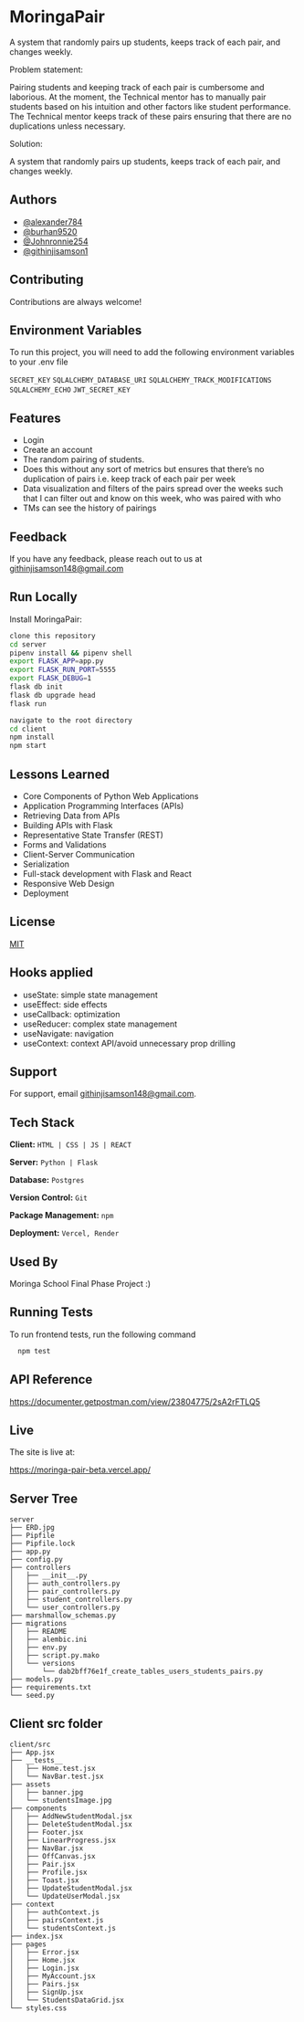 
# MoringaPair

<p>A system that randomly pairs up students, keeps track of each pair, and changes weekly.
</p>

Problem statement: 

Pairing students and keeping track of each pair is cumbersome and laborious. At the moment, the Technical mentor has to manually pair students based on his intuition and other factors like student performance. The Technical mentor keeps track of these pairs ensuring that there are no duplications unless necessary.

Solution: 

A system that randomly pairs up students, keeps track of each pair, and changes weekly.



## Authors

- [@alexander784](https://github.com/alexander784)
- [@burhan9520](https://github.com/burhan9520)
- [@Johnronnie254](https://github.com/Johnronnie254)
- [@githinjisamson1](https://www.github.com/githinjisamson1)


## Contributing

Contributions are always welcome!




## Environment Variables

To run this project, you will need to add the following environment variables to your .env file

`SECRET_KEY`
`SQLALCHEMY_DATABASE_URI`
`SQLALCHEMY_TRACK_MODIFICATIONS`
`SQLALCHEMY_ECHO`
`JWT_SECRET_KEY`
## Features

- Login
- Create an account
- The random pairing of students. 
- Does this without any sort of metrics but ensures that there’s no duplication of pairs i.e. keep track of each pair per week
- Data visualization and filters of the pairs spread over the weeks such that I can filter out and know on this week, who was paired with who
- TMs can see the history of pairings


## Feedback

If you have any feedback, please reach out to us at githinjisamson148@gmail.com


## Run Locally

Install MoringaPair:

```bash
clone this repository
cd server
pipenv install && pipenv shell
export FLASK_APP=app.py
export FLASK_RUN_PORT=5555
export FLASK_DEBUG=1
flask db init
flask db upgrade head
flask run

navigate to the root directory
cd client
npm install
npm start

```
    
## Lessons Learned

- Core Components of Python Web Applications
- Application Programming Interfaces (APIs)
- Retrieving Data from APIs
- Building APIs with Flask
- Representative State Transfer (REST)
- Forms and Validations
- Client-Server Communication
- Serialization
- Full-stack development with Flask and React
- Responsive Web Design
- Deployment


## License

[MIT](https://choosealicense.com/licenses/mit/)


## Hooks applied

- useState: simple state management
- useEffect: side effects
- useCallback: optimization
- useReducer: complex state management
- useNavigate: navigation
- useContext: context API/avoid unnecessary prop drilling

## Support

For support, email githinjisamson148@gmail.com.


## Tech Stack

**Client:** ```HTML | CSS | JS | REACT```

**Server:** ```Python | Flask```

**Database:** ```Postgres```

**Version Control:** ```Git```

**Package Management:** ```npm```

**Deployment:** ```Vercel, Render```


## Used By

Moringa School Final Phase Project :)

## Running Tests

To run frontend tests, run the following command

```bash
  npm test
```


## API Reference

https://documenter.getpostman.com/view/23804775/2sA2rFTLQ5


## Live
The site is live at:

https://moringa-pair-beta.vercel.app/


## Server Tree

```
server
├── ERD.jpg
├── Pipfile
├── Pipfile.lock
├── app.py
├── config.py
├── controllers
│   ├── __init__.py
│   ├── auth_controllers.py
│   ├── pair_controllers.py
│   ├── student_controllers.py
│   └── user_controllers.py
├── marshmallow_schemas.py
├── migrations
│   ├── README
│   ├── alembic.ini
│   ├── env.py
│   ├── script.py.mako
│   └── versions
│       └── dab2bff76e1f_create_tables_users_students_pairs.py
├── models.py
├── requirements.txt
└── seed.py
```


## Client src folder

```
client/src
├── App.jsx
├── __tests__
│   ├── Home.test.jsx
│   └── NavBar.test.jsx
├── assets
│   ├── banner.jpg
│   └── studentsImage.jpg
├── components
│   ├── AddNewStudentModal.jsx
│   ├── DeleteStudentModal.jsx
│   ├── Footer.jsx
│   ├── LinearProgress.jsx
│   ├── NavBar.jsx
│   ├── OffCanvas.jsx
│   ├── Pair.jsx
│   ├── Profile.jsx
│   ├── Toast.jsx
│   ├── UpdateStudentModal.jsx
│   └── UpdateUserModal.jsx
├── context
│   ├── authContext.js
│   ├── pairsContext.js
│   └── studentsContext.js
├── index.jsx
├── pages
│   ├── Error.jsx
│   ├── Home.jsx
│   ├── Login.jsx
│   ├── MyAccount.jsx
│   ├── Pairs.jsx
│   ├── SignUp.jsx
│   └── StudentsDataGrid.jsx
└── styles.css
```
